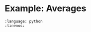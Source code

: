 # Example: Averages

```{literalinclude} ../../examples/averages.py
:language: python
:linenos:
```
